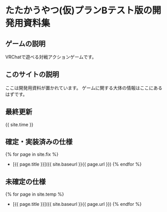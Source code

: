 ---
---

# たたかうやつ(仮)プランBテスト版の開発用資料集

## ゲームの説明
VRChatで遊べる対戦アクションゲームです。

## このサイトの説明
ここは開発用資料が置かれています。
ゲームに関する大体の情報はここにあるはずです。

## 最終更新
{{ site.time }}

## 確定・実装済みの仕様
{% for page in site.fix %}
* [{{ page.title }}]({{ site.baseurl }}{{ page.url }})
{% endfor %}

## 未確定の仕様
{% for page in site.temp %}
* [{{ page.title }}]({{ site.baseurl }}{{ page.url }})
{% endfor %}

